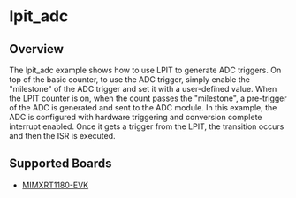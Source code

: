 # lpit_adc

## Overview
The lpit_adc example shows how to use LPIT to generate ADC triggers. 
On top of the basic counter, to use the ADC trigger, simply enable 
the "milestone" of the ADC trigger and set it with a user-defined value. 
When the LPIT counter is on, when the count passes the "milestone", 
a pre-trigger of the ADC is generated and sent to the ADC module. 
In this example, the ADC is configured with hardware triggering and 
conversion complete interrupt enabled. Once it gets a trigger from the LPIT, 
the transition occurs and then the ISR is executed.

## Supported Boards
- [MIMXRT1180-EVK](../../../_boards/evkmimxrt1180/driver_examples/lpadc/lpit_adc/example_board_readme.md)
